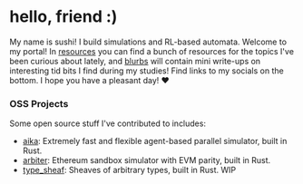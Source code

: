 # hello, friend :)
My name is sushi! I build simulations and RL-based automata. Welcome to my portal! In [resources](# "data-page=resources") you can find a bunch of resources for the topics I've been curious about lately, and [blurbs](# "data-page=blurbs") will contain mini write-ups on interesting tid bits I find during my studies! Find links to my socials on the bottom. I hope you have a pleasant day! ❤️

### OSS Projects

Some open source stuff I've contributed to includes:

- [aika](https://github.com/FiberedSkies/aika): Extremely fast and flexible agent-based parallel simulator, built in Rust.
- [arbiter](https://github.com/anthias-labs/arbiter): Ethereum sandbox simulator with EVM parity, built in Rust.
- [type_sheaf](https://github.com/Autoparallel/type_sheaf): Sheaves of arbitrary types, built in Rust. WIP
